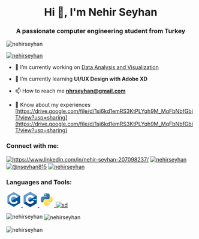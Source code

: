 <h1 align="center">Hi 👋, I'm Nehir Seyhan</h1>
<h3 align="center">A passionate computer engineering student from Turkey</h3>

<p align="left"> <img src="https://komarev.com/ghpvc/?username=nehirseyhan&label=Profile%20views&color=0e75b6&style=flat" alt="nehirseyhan" /> </p>

<p align="left"> <a href="https://github.com/ryo-ma/github-profile-trophy"><img src="https://github-profile-trophy.vercel.app/?username=nehirseyhan" alt="nehirseyhan" /></a> </p>

- 🔭 I’m currently working on [Data Analysis and Visualization](https://colab.research.google.com/drive/1jCSkTWBiQGXMBJHD8hHExXvX4pl8RVG6?usp=sharing)

- 🌱 I’m currently learning **UI/UX Design with Adobe XD**

- 📫 How to reach me **nhrseyhan@gmail.com**

- 📄 Know about my experiences [https://drive.google.com/file/d/1sj6kd1emRS3KtPLYqh9M_MqFbNbfGbiT/view?usp=sharing](https://drive.google.com/file/d/1sj6kd1emRS3KtPLYqh9M_MqFbNbfGbiT/view?usp=sharing)

<h3 align="left">Connect with me:</h3>
<p align="left">
<a href="https://linkedin.com/in/https://www.linkedin.com/in/nehir-seyhan-207098237/" target="blank"><img align="center" src="https://raw.githubusercontent.com/rahuldkjain/github-profile-readme-generator/master/src/images/icons/Social/linked-in-alt.svg" alt="https://www.linkedin.com/in/nehir-seyhan-207098237/" height="30" width="40" /></a>
<a href="https://kaggle.com/nehirseyhan" target="blank"><img align="center" src="https://raw.githubusercontent.com/rahuldkjain/github-profile-readme-generator/master/src/images/icons/Social/kaggle.svg" alt="nehirseyhan" height="30" width="40" /></a>
<a href="https://www.hackerrank.com/@nseyhan815" target="blank"><img align="center" src="https://raw.githubusercontent.com/rahuldkjain/github-profile-readme-generator/master/src/images/icons/Social/hackerrank.svg" alt="@nseyhan815" height="30" width="40" /></a>
<a href="https://www.leetcode.com/nehirseyhan" target="blank"><img align="center" src="https://raw.githubusercontent.com/rahuldkjain/github-profile-readme-generator/master/src/images/icons/Social/leet-code.svg" alt="nehirseyhan" height="30" width="40" /></a>
</p>

<h3 align="left">Languages and Tools:</h3>
<p align="left"> <a href="https://www.cprogramming.com/" target="_blank" rel="noreferrer"> <img src="https://raw.githubusercontent.com/devicons/devicon/master/icons/c/c-original.svg" alt="c" width="40" height="40"/> </a> <a href="https://www.w3schools.com/cpp/" target="_blank" rel="noreferrer"> <img src="https://raw.githubusercontent.com/devicons/devicon/master/icons/cplusplus/cplusplus-original.svg" alt="cplusplus" width="40" height="40"/> </a> <a href="https://www.python.org" target="_blank" rel="noreferrer"> <img src="https://raw.githubusercontent.com/devicons/devicon/master/icons/python/python-original.svg" alt="python" width="40" height="40"/> </a> <a href="https://www.adobe.com/products/xd.html" target="_blank" rel="noreferrer"> <img src="https://cdn.worldvectorlogo.com/logos/adobe-xd.svg" alt="xd" width="40" height="40"/> </a> </p>

<p><img align="left" src="https://github-readme-stats.vercel.app/api/top-langs?username=nehirseyhan&show_icons=true&locale=en&layout=compact" alt="nehirseyhan" /></p>

<p>&nbsp;<img align="center" src="https://github-readme-stats.vercel.app/api?username=nehirseyhan&show_icons=true&locale=en" alt="nehirseyhan" /></p>

<p><img align="center" src="https://github-readme-streak-stats.herokuapp.com/?user=nehirseyhan&" alt="nehirseyhan" /></p>
